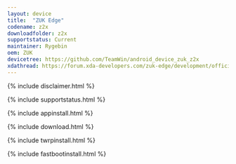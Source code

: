 ```yaml
---
layout: device
title:  "ZUK Edge"
codename: z2x
downloadfolder: z2x
supportstatus: Current
maintainer: Rygebin
oem: ZUK
devicetree: https://github.com/TeamWin/android_device_zuk_z2x
xdathread: https://forum.xda-developers.com/zuk-edge/development/official-twrp-3-1-1-0-zuk-edge-t3681176
---
```


{% include disclaimer.html %}

{% include supportstatus.html %}

{% include appinstall.html %}

{% include download.html %}

{% include twrpinstall.html %}

{% include fastbootinstall.html %}
